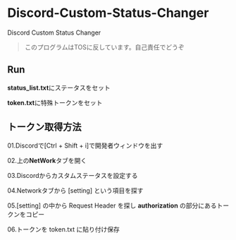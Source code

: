 # Discord-Custom-Status-Changer
Discord Custom Status Changer
>このプログラムはTOSに反しています。自己責任でどうぞ

## Run
**status_list.txt**にステータスをセット

**token.txt**に特殊トークンをセット

## トークン取得方法

01.Discordで[Ctrl + Shift + i]で開発者ウィンドウを出す

02.上の**NetWork**タブを開く

03.Discordからカスタムステータスを設定する

04.Networkタブから [setting] という項目を探す

05.[setting] の中から Request Header を探し **authorization** の部分にあるトークンをコピー

06.トークンを token.txt に貼り付け保存
